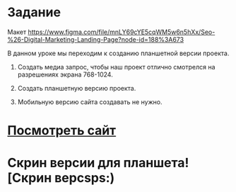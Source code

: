# Задание

Макет https://www.figma.com/file/mnLY69cYE5cqWM5w6n5hXx/Seo-%26-Digital-Marketing-Landing-Page?node-id=188%3A673

В данном уроке мы переходим к созданию планшетной версии проекта.

1. Создать медиа запрос, чтобы наш проект отлично смотрелся на разрешениях экрана 768-1024.

2. Создать планшетную версию проекта.

3. Мобильную версию сайта создавать не нужно.

# [Посмотреть сайт]()

# Скрин версии для планшета![Скрин версsps:)
